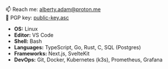 📫 Reach me: [alberty.adam@proton.me](mailto:alberty.adam@proton.me) \
🔑 PGP key: [public-key.asc](https://raw.githubusercontent.com/adam-alberty/adam-alberty/refs/heads/main/public-key.asc)

- **OS:** Linux
- **Editor:** VS Code
- **Shell:** Bash
- **Languages:** TypeScript, Go, Rust, C, SQL (Postgres)
- **Frameworks:** Next.js, SvelteKit
- **DevOps:** Git, Docker, Kubernetes (k3s), Prometheus, Grafana
